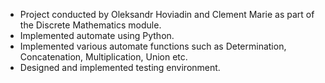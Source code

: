 - Project conducted by Oleksandr Hoviadin and Clement Marie as part of the Discrete Mathematics module.
- Implemented automate using Python.
- Implemented various automate functions such as Determination, Concatenation, Multiplication, Union etc.
- Designed and implemented testing environment.
